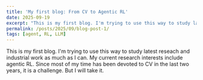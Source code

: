 ```yaml
---
title: 'My first blog: From CV to Agentic RL'
date: 2025-09-19
excerpt: "This is my first blog. I'm trying to use this way to study latest research and industrial work as much as I can."
permalink: /posts/2025/09/blog-post-1/
tags: [agent, RL, LLM]
---
```


This is my first blog. I'm trying to use this way to study latest reseach and industrial work as much as I can. My current research interests include agentic RL. Since most of my time has been devoted to CV in the last two years, it is a challenge. But I will take it.
